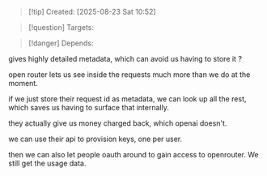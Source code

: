 
>[!tip] Created: [2025-08-23 Sat 10:52]

>[!question] Targets: 

>[!danger] Depends: 

gives highly detailed metadata, which can avoid us having to store it ?

open router lets us see inside the requests much more than we do at the moment.

if we just store their request id as metadata, we can look up all the rest, which saves us having to surface that internally.

they actually give us money charged back, which openai doesn't.

we can use their api to provision keys, one per user.

then we can also let people oauth around to gain access to openrouter.  We still get the usage data.